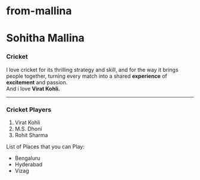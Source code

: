 # from-mallina
# Sohitha Mallina
### Cricket
I love cricket for its thrilling strategy and skill, and for the way it brings people together, turning every match into a shared **experience** of **excitement** and passion.<br> And i love **Virat Kohli.**

------------

### Cricket Players
1. Virat Kohli
2. M.S. Dhoni
3. Rohit Sharma

List of Places that you can Play:
* Bengaluru
* Hyderabad
* Vizag
